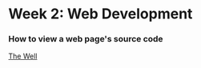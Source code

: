 # Week 2: Web Development

### How to view a web page's source code


[The Well](https://people.well.com/conf/inkwell.vue/topics/506/State-of-the-World-2019-page01.html)
